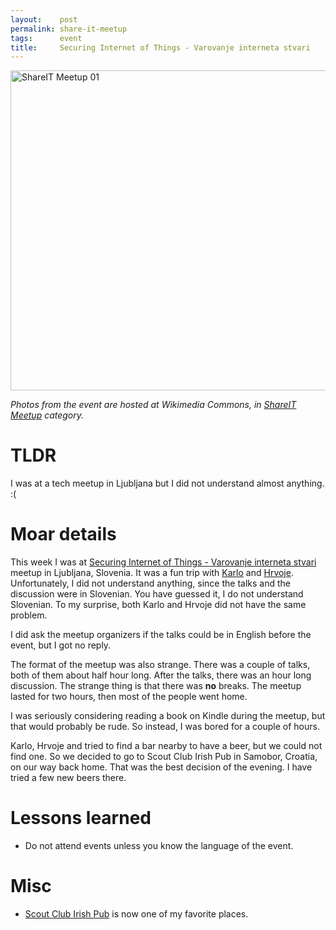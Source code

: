 ```yaml
---
layout:    post
permalink: share-it-meetup
tags:      event
title:     Securing Internet of Things - Varovanje interneta stvari
---
```

<a title="By Zeljko.filipin (Own work) [CC-BY-SA-4.0 (http://creativecommons.org/licenses/by-sa/4.0)], via Wikimedia Commons" href="https://commons.wikimedia.org/wiki/File%3AShareIT_Meetup_01.jpg"><img width="512" alt="ShareIT Meetup 01" src="//upload.wikimedia.org/wikipedia/commons/thumb/7/75/ShareIT_Meetup_01.jpg/512px-ShareIT_Meetup_01.jpg"/></a>

*Photos from the event are hosted at Wikimedia Commons, in [ShareIT Meetup](https://commons.wikimedia.org/wiki/Category:ShareIT_Meetup) category.*

# TLDR

I was at a tech meetup in Ljubljana but I did not understand almost anything. :(

# Moar details

This week I was at [Securing Internet of Things - Varovanje interneta stvari](http://www.meetup.com/ShareIT/events/218637413/) meetup in Ljubljana, Slovenia. It was a fun trip with [Karlo](https://twitter.com/karlosmid) and [Hrvoje](https://twitter.com/shimetweets). Unfortunately, I did not understand anything, since the talks and the discussion were in Slovenian. You have guessed it, I do not understand Slovenian. To my surprise, both Karlo and Hrvoje did not have the same problem.

I did ask the meetup organizers if the talks could be in English before the event, but I got no reply.

The format of the meetup was also strange. There was a couple of talks, both of them about half hour long. After the talks, there was an hour long discussion. The strange thing is that there was **no** breaks. The meetup lasted for two hours, then most of the people went home.

I was seriously considering reading a book on Kindle during the meetup, but that would probably be rude. So instead, I was bored for a couple of hours.

Karlo, Hrvoje and tried to find a bar nearby to have a beer, but we could not find one. So we decided to go to Scout Club Irish Pub in Samobor, Croatia, on our way back home. That was the best decision of the evening. I have tried a few new beers there.

# Lessons learned

- Do not attend events unless you know the language of the event.

# Misc

- [Scout Club Irish Pub](http://scout-irishpub.com/) is now one of my favorite places.
